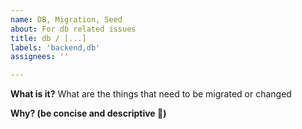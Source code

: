 ```yaml
---
name: DB, Migration, Seed
about: For db related issues
title: db / [...]
labels: 'backend,db'
assignees: ''

---
```


**What is it?**
What are the things that need to be migrated or changed

**Why? (be concise and descriptive 🙏)**

